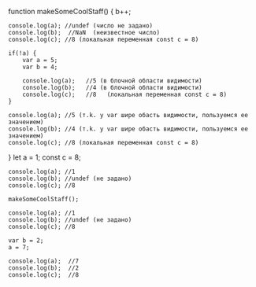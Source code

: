 function makeSomeCoolStaff() {
    b++;

    console.log(a); //undef (число не задано)
    console.log(b);  //NaN  (неизвестное число)
    console.log(c); //8 (локальная переменная const c = 8)

    if(!a) {    
        var a = 5;  
        var b = 4;

        console.log(a);   //5 (в блочной области видимости)
        console.log(b);   //4 (в блочной области видимости)
        console.log(c);   //8   (локальная переменная const c = 8)
    }

    console.log(a); //5 (т.k. y var шире обасть видимости, пользуемся ее значением)
    console.log(b); //4 (т.k. y var шире обасть видимости, пользуемся ее значением)
    console.log(c); //8 (локальная переменная const c = 8)
}
let a = 1;
const c = 8;

    console.log(a); //1
    console.log(b); //undef (не задано)
    console.log(c); //8

    makeSomeCoolStaff();

    console.log(a); //1
    console.log(b); //undef (не задано)
    console.log(c); //8
    
    var b = 2;
    a = 7;

    console.log(a);  //7
    console.log(b);  //2
    console.log(c);  //8

